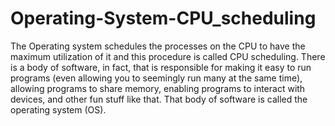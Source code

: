# Operating-System-CPU_scheduling


The Operating system schedules the processes on the CPU to have the maximum utilization of it and this procedure is called CPU scheduling.
There is a body of software, in fact, that is responsible for making it easy to run programs (even allowing you to seemingly run many at the same time), 
allowing programs to share memory, enabling programs to interact with devices, and other fun stuff like that. That body of software is called the operating system (OS).

